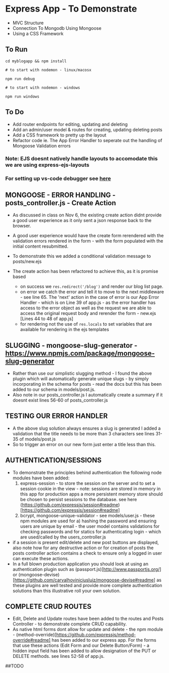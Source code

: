 # Express App - To Demonstrate

- MVC Structure
- Connection To Mongodb Using Mongoose
- Using a CSS Framework

## To Run

```
cd myblogapp && npm install

# to start with nodemon - linux/macosx

npm run debug

# to start with nodemon - windows

npm run windows
```



## To Do
- Add router endpoints for editing, updating and deleting
- Add an admin/user model & routes for creating, updating deleting posts
- Add a CSS framework to pretty up the layout
- Refactor code ie. The App Error Handler to seperate out the handling of Mongoose Validation errors

### Note: EJS doesnt natively handle layouts to accomodate this we are using express-ejs-layouts
### For setting up vs-code debugger see [here](https://github.com/Microsoft/vscode-recipes/tree/master/nodemon)


## MONGOOSE - ERROR HANDLING - posts_controller.js - Create Action

- As discussed in class on Nov 6, the existing create action didnt provide a good user experience as it only sent a json response back to the browser.

- A good user experience would have the create form rerendered with the validation errors rendered in the form - with the form populated with the initial content resubmitted.

- To demonstrate this we added a conditional validation message to posts/new.ejs

- The create action has been refactored to achieve this, as it is promise based 
  - on success we ```res.redirect('/blog')``` and render our blog list page. 
  - on error we catch the error and tell it to move to the next middleware - see line 65.
    The 'next' action in the case of error is our App Error Handler - which is on Line 39 of app.js - as the error handler has access to the error object as well as the request we are able to access the original request body and rerender the form - new.ejs [Lines 44 to 48 of app.js]
  - for rendering not the use of ```res.locals``` to set variables that are available for rendering in the ejs templates

## SLUGGING - mongoose-slug-generator - https://www.npmjs.com/package/mongoose-slug-generator

- Rather than use our simplistic slugging method - I found the above plugin which will automatically generate unique slugs - by simply incorporating in the schema for posts - read the docs but this has been added to our schema in models/post.js.
- Also note in our posts_controller.js I automatically create a summary if it doesnt exist lines 56-60 of posts_controller.js

## TESTING OUR ERROR HANDLER
- A the above slug solution always ensures a slug is generated I added a validation that the title needs to be more than 3 characters see lines 31-35 of models/post.js
- So to trigger an error on our new form just enter a title less than this.

## AUTHENTICATION/SESSIONS

- To demonstrate the principles behind authentication the following node modules have been added:
  1. express-session - to store the session on the server and to set a session cookie in the view - note: sessions are stored in memory in this app for production apps a more persistent memory store should be chosen to persist sessions to the database. see here (https://github.com/expressjs/session#readme)[https://github.com/expressjs/session#readme]
  2. bcrypt, mongoose-unique-validator - see models/user.js - these npm modules are used for a) hashing the password and ensuring users are unique by email - the user model contains validations for checking passwords and for statics for authenticating login - which are used/called by the users_controller.js
- if a session is present edit/delete and new post buttons are displayed, also note how for any destructive action or for creation of posts the posts controller action contains a check to ensure only a logged in user can execute these actions.
- In a full blown production application you should look at using an authentication plugin such as (passport.js)[http://www.passportjs.org/] or (mongoose-devise)[https://github.com/carvalhoviniciusluiz/mongoose-devise#readme] as these plugins are well tested and provide more complete authentication solutions than this illustrative roll your own solution.

## COMPLETE CRUD ROUTES
- Edit, Delete and Update routes have been added to the routes and Posts Controller - to demonstrate complete CRUD capability.
- As native html forms dont allow for update and delete - the npm module - (method-override)[https://github.com/expressjs/method-override#readme] has been added to our express app. For the forms that use these actions (Edit Form and our Delete Button/Form) - a hidden input field has been added to allow designation of the PUT or DELETE methods. see lines 52-58 of app.js.


##TODO
